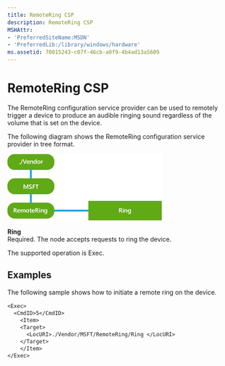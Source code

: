 ```yaml
---
title: RemoteRing CSP
description: RemoteRing CSP
MSHAttr:
- 'PreferredSiteName:MSDN'
- 'PreferredLib:/library/windows/hardware'
ms.assetid: 70015243-c07f-46cb-a0f9-4b4ad13a5609
---
```


# RemoteRing CSP


The RemoteRing configuration service provider can be used to remotely trigger a device to produce an audible ringing sound regardless of the volume that is set on the device.

The following diagram shows the RemoteRing configuration service provider in tree format.

![provisioning\-csp\-remotering](images/provisioning-csp-remotering.png)

<a href="" id="ring"></a>**Ring**  
Required. The node accepts requests to ring the device.

The supported operation is Exec.

## Examples


The following sample shows how to initiate a remote ring on the device.

``` syntax
<Exec>
  <CmdID>5</CmdID> 
    <Item> 
    <Target> 
      <LocURI>./Vendor/MSFT/RemoteRing/Ring </LocURI> 
    </Target> 
    </Item> 
</Exec>
```

 

 






